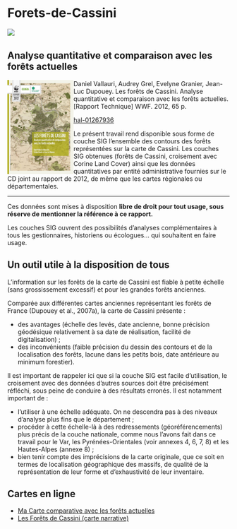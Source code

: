 # Forets-de-Cassini

![](https://repository-images.githubusercontent.com/993675128/354a99c1-87af-4c97-8923-043c3848c336)

## Analyse quantitative et comparaison avec les forêts actuelles

<img src="https://raw.githubusercontent.com/Viglino/Forets-de-Cassini/refs/heads/main/Vallauri_et_al_2102.jpg" width="150" align="left" />
Daniel Vallauri, Audrey Grel, Evelyne Granier, Jean-Luc Dupouey. Les forêts de Cassini. Analyse quantitative et comparaison avec les forêts actuelles. [Rapport Technique] WWF. 2012, 65 p.

[hal-01267936](https://hal.science.fr/hal-01267936)


Le présent travail rend disponible sous forme de couche SIG l’ensemble des contours des forêts
représentées sur la carte de Cassini. Les couches SIG obtenues (forêts de Cassini, croisement avec
Corine Land Cover) ainsi que les données quantitatives par entité administrative fournies
sur le CD joint au rapport de 2012, de même que les cartes régionales ou départementales.

----
Ces données sont mises à disposition **libre de droit pour tout usage, sous réserve de mentionner la référence à ce rapport.**

Les couches SIG ouvrent des possibilités d’analyses complémentaires à tous les gestionnaires, historiens ou écologues... qui souhaitent en faire usage.


## Un outil utile à la disposition de tous

L’information sur les forêts de la carte de Cassini est fiable à petite échelle (sans grossissement excessif) et pour les grandes forêts anciennes. 

Comparée aux différentes cartes anciennes représentant les forêts de France
(Dupouey et al., 2007a), la carte de Cassini présente&nbsp;:
- des avantages (échelle des levés, date ancienne,
bonne précision géodésique relativement à sa
date de réalisation, facilité de digitalisation)&nbsp;;
- des inconvénients (faible précision du dessin
des contours et de la localisation des forêts,
lacune dans les petits bois, date antérieure au
minimum forestier).

Il est important de rappeler ici que si la couche SIG est facile d’utilisation, le croisement avec des 
données d’autres sources doit être précisément réfléchi, sous peine de conduire à des résultats
erronés. Il est notamment important de :
- l’utiliser à une échelle adéquate. On ne descendra pas à des niveaux d’analyse plus fins que le département&nbsp;;
- procéder à cette échelle-là à des redressements (géoréférencements) plus précis de la couche nationale, comme nous
l’avons fait dans ce travail pour le Var, les Pyrénées-Orientales (voir annexes 4, 6, 7, 8) et les Hautes-Alpes (annexe 8)&nbsp;;
- bien tenir compte des imprécisions de la carte originale, que ce soit en termes de localisation géographique des massifs,
de qualité de la représentation de leur forme et d’exhaustivité de leur inventaire.

## Cartes en ligne

- [Ma Carte comparative avec les forêts actuelles](https://macarte.ign.fr/carte/fV2zlM/Forets-de-Cassini)
- [Les Forêts de Cassini (carte narrative)](https://macarte.ign.fr/carte/mLtziN/Les-Forets-de-Cassini)
